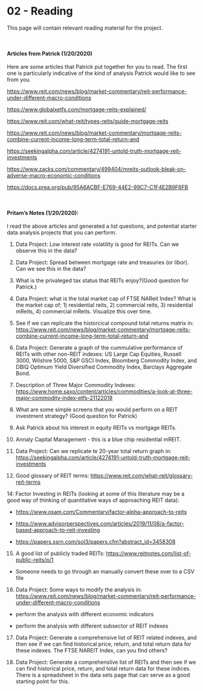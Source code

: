 02 - Reading
================

This page will contain relevant reading material for the project.

<br>

#### Articles from Patrick (1/20/2020)

Here are some articles that Patrick put together for you to read. The
first one is particularly indicative of the kind of analysis Patrick
would like to see from
you.

<https://www.reit.com/news/blog/market-commentary/reit-performance-under-different-macro-conditions>

<https://www.globalxetfs.com/mortgage-reits-explained/>

<https://www.reit.com/what-reit/types-reits/guide-mortgage-reits>

<https://www.reit.com/news/blog/market-commentary/mortgage-reits-combine-current-income-long-term-total-return-and>

<https://seekingalpha.com/article/4274191-untold-truth-mortgage-reit-investments>

<https://www.zacks.com/commentary/499404/mreits-outlook-bleak-on-adverse-macro-economic-conditions>

<https://docs.prea.org/pub/95A6ACBF-E769-44E2-99C7-C1F4E2B9F6FB>

<br>

#### Pritam’s Notes (1/20/2020):

I read the above articles and generated a list questions, and potential
starter data analysis projects that you can perform.

1.  Data Project: Low interest rate volatility is good for REITs. Can we
    observe this in the data?

2.  Data Project: Spread between mortgage rate and treasuries (or
    libor). Can we see this in the data?

3.  What is the privaleged tax status that REITs enjoy?(Good question
    for Patrick.)

4.  Data Project: what is the total market cap of FTSE NAReit Index?
    What is the market cap of; 1) residential reits, 2) commercial
    reits, 3) residential mReits, 4) commercial mReits. Visualize this
    over time.

5.  See if we can replicate the historcical compound total returns
    matrix in:
    <https://www.reit.com/news/blog/market-commentary/mortgage-reits-combine-current-income-long-term-total-return-and>

6.  Data Project: Generate a graph of the cummulative performance of
    REITs with other non-REIT indexes: US Large Cap Equities, Russell
    3000, Wilshire 5000, S\&P GSCI Index, Bloomberg Commodity Index, and
    DBIQ Optimum Yield Diversified Commodity Index, Barclays Aggregate
    Bond.

7.  Description of Three Major Commodity Indexes:
    <https://www.home.saxo/content/articles/commodities/a-look-at-three-major-commodity-index-etfs-21122018>

8.  What are some simple screens that you would perform on a REIT
    investment strategy? (Good question for Patrick)

9.  Ask Patrick about his interest in equity REITs vs mortgage REITs.

10. Annaly Capital Management - this is a blue chip residential mREIT.

11. Data Project: Can we replicate te 20-year total return graph in:
    <https://seekingalpha.com/article/4274191-untold-truth-mortgage-reit-investments>

12. Good glossary of REIT terms:
    <https://www.reit.com/what-reit/glossary-reit-terms>

14: Factor Investing in REITs (looking at some of this literature may be
a good way of thinking of quantitative ways of approaching REIT
    data):

  - <https://www.osam.com/Commentary/factor-alpha-approach-to-reits>

  - <https://www.advisorperspectives.com/articles/2019/11/08/a-factor-based-approach-to-reit-investing>

  - <https://papers.ssrn.com/sol3/papers.cfm?abstract_id=3458308>

<!-- end list -->

15. A good list of publicly traded REITs:
    <https://www.reitnotes.com/list-of-public-reits/p/1>

<!-- end list -->

  - Someone needs to go through an manually convert these over to a CSV
    file

<!-- end list -->

16. Data Project: Some ways to modify the analysis in:
    <https://www.reit.com/news/blog/market-commentary/reit-performance-under-different-macro-conditions>

<!-- end list -->

  - perform the analysis with different economic indicators

  - perform the analysis with different subsector of REIT indexes

<!-- end list -->

17. Data Project: Generate a comprehensive list of REIT related indexes,
    and then see if we can find historical price, return, and total
    return data for these indexes. The FTSE NAREIT Index, can you find
    others?

18. Data Project: Generate a comprehenslive list of REITs and then see
    if we can find historical price, return, and total return data for
    these indices. There is a spreadsheet in the data sets page that can
    serve as a good starting point for this.
